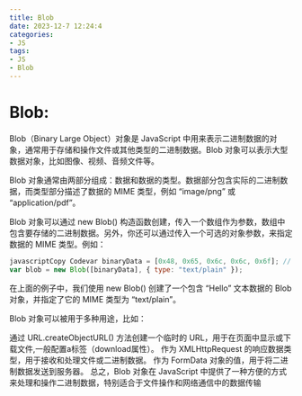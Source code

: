 ```yaml
---
title: Blob
date: 2023-12-7 12:24:4
categories:
- JS
tags:
- JS
- Blob
---
```


# Blob:
Blob（Binary Large Object）对象是 JavaScript 中用来表示二进制数据的对象，通常用于存储和操作文件或其他类型的二进制数据。Blob 对象可以表示大型数据对象，比如图像、视频、音频文件等。

Blob 对象通常由两部分组成：数据和数据的类型。数据部分包含实际的二进制数据，而类型部分描述了数据的 MIME 类型，例如 “image/png” 或 “application/pdf”。

Blob 对象可以通过 new Blob() 构造函数创建，传入一个数组作为参数，数组中包含要存储的二进制数据。另外，你还可以通过传入一个可选的对象参数，来指定数据的 MIME 类型。例如：
```js
javascriptCopy Codevar binaryData = [0x48, 0x65, 0x6c, 0x6c, 0x6f]; // 用十六进制表示的字符串 "Hello"
var blob = new Blob([binaryData], { type: "text/plain" });
```
在上面的例子中，我们使用 new Blob() 创建了一个包含 “Hello” 文本数据的 Blob 对象，并指定了它的 MIME 类型为 “text/plain”。

Blob 对象可以被用于多种用途，比如：

通过 URL.createObjectURL() 方法创建一个临时的 URL，用于在页面中显示或下载文件,一般配置a标签（download属性）。
作为 XMLHttpRequest 的响应数据类型，用于接收和处理文件或二进制数据。
作为 FormData 对象的值，用于将二进制数据发送到服务器。
总之，Blob 对象在 JavaScript 中提供了一种方便的方式来处理和操作二进制数据，特别适合于文件操作和网络通信中的数据传输